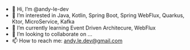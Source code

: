 - 👋 Hi, I’m @andy-le-dev
- 👀 I’m interested in Java, Kotlin, Spring Boot, Spring WebFlux, Quarkus, Ktor, MicroService, Kafka
- 🌱 I’m currently learning Event Driven Architecure, WebFlux
- 💞️ I’m looking to collaborate on ...
- 📫 How to reach me: andy.le.dev@gmail.com

<!---
andy-le-dev/andy-le-dev is a ✨ special ✨ repository because its `README.md` (this file) appears on your GitHub profile.
You can click the Preview link to take a look at your changes.
--->

